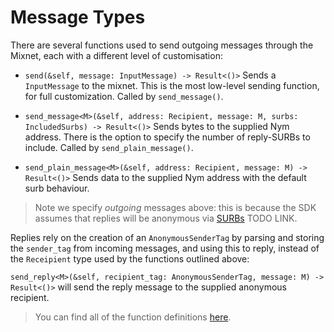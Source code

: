 # Message Types

There are several functions used to send outgoing messages through the Mixnet, each with a different level of customisation:

- `send(&self, message: InputMessage) -> Result<()>`
Sends a `InputMessage` to the mixnet. This is the most low-level sending function, for full customization. Called by `send_message()`.

- `send_message<M>(&self, address: Recipient, message: M, surbs: IncludedSurbs) -> Result<()>`
Sends bytes to the supplied Nym address. There is the option to specify the number of reply-SURBs to include. Called by `send_plain_message()`.

- `send_plain_message<M>(&self, address: Recipient, message: M) -> Result<()>`
Sends data to the supplied Nym address with the default surb behaviour.

> Note we specify *outgoing* messages above: this is because the SDK assumes that replies will be anonymous via [SURBs]() TODO LINK.

Replies rely on the creation of an `AnonymousSenderTag` by parsing and storing the `sender_tag` from incoming messages, and using this to reply, instead of the `Receipient` type used by the functions outlined above:

`send_reply<M>(&self, recipient_tag: AnonymousSenderTag, message: M) -> Result<()>` will send the reply message to the supplied anonymous recipient.

> You can find all of the function definitions [here](https://github.com/nymtech/nym/blob/master/sdk/rust/nym-sdk/src/mixnet/traits.rs).
